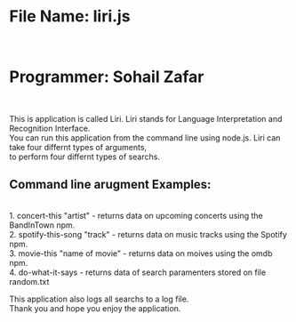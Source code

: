 <html>
<h1>File Name: liri.js </h1><br>
<h1>Programmer: Sohail Zafar</h1><br>
<p>
This is application is called Liri. Liri stands for Language Interpretation and Recognition Interface.<br>
You can run this application from the command line using node.js. Liri can take four differnt types of arguments,<br>
to perform four differnt types of searchs.<br></p>
<p>
<h2>Command line arugment Examples:</h2><br>
1. concert-this "artist"  - returns data on upcoming concerts using the BandInTown npm.<br>
2. spotify-this-song "track" - returns data on music tracks using the Spotify npm.<br>
3. movie-this "name of movie" - returns data on moives using the omdb npm.<br>
4. do-what-it-says - returns data of search paramenters stored on file random.txt<br></p>
<p>
This application also logs all searchs to a log file.<br>
Thank you and hope you enjoy the application.</p>
</html>